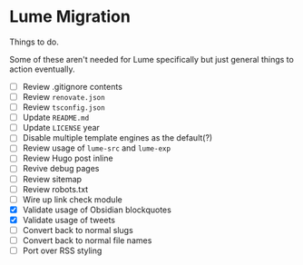 # Lume Migration

Things to do.

Some of these aren't needed for Lume specifically but just general things to action eventually.

- [ ] Review .gitignore contents
- [ ] Review `renovate.json`
- [ ] Review `tsconfig.json`
- [ ] Update `README.md`
- [ ] Update `LICENSE` year
- [ ] Disable multiple template engines as the default(?)
- [ ] Review usage of `lume-src` and `lume-exp`
- [ ] Review Hugo post inline
- [ ] Revive debug pages
- [ ] Review sitemap
- [ ] Review robots.txt
- [ ] Wire up link check module
- [x] Validate usage of Obsidian blockquotes
- [x] Validate usage of tweets
- [ ] Convert back to normal slugs
- [ ] Convert back to normal file names
- [ ] Port over RSS styling
